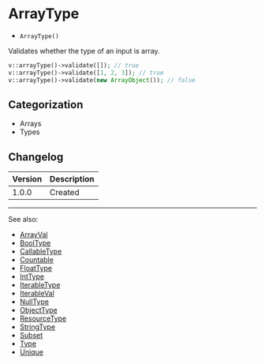# ArrayType

- `ArrayType()`

Validates whether the type of an input is array.

```php
v::arrayType()->validate([]); // true
v::arrayType()->validate([1, 2, 3]); // true
v::arrayType()->validate(new ArrayObject()); // false
```

## Categorization

- Arrays
- Types

## Changelog

Version | Description
--------|-------------
  1.0.0 | Created

***
See also:

- [ArrayVal](ArrayVal.md)
- [BoolType](BoolType.md)
- [CallableType](CallableType.md)
- [Countable](Countable.md)
- [FloatType](FloatType.md)
- [IntType](IntType.md)
- [IterableType](IterableType.md)
- [IterableVal](IterableVal.md)
- [NullType](NullType.md)
- [ObjectType](ObjectType.md)
- [ResourceType](ResourceType.md)
- [StringType](StringType.md)
- [Subset](Subset.md)
- [Type](Type.md)
- [Unique](Unique.md)
